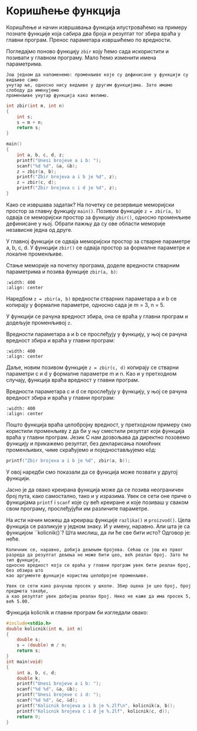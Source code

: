 # Коришћење функција

Коришћење и начин извршавања функција илустроваћемо на примеру познате функције која
сабира два броја и резултат тог збира враћа у главни програм. Пренос параметара
извршићемо по вредности.

Погледајмо поново функцију `zbir` коју ћемо сада искористити и позивати у главном
програму. Мало ћемо изменити имена параметрима.

```{infonote}
Још једном да напоменемо: променљиве које су дефинисане у функцији су видљиве само
унутар ње, односно нису видљиве у другим функцијама. Зато имамо слободу да именујемо
променљиве унутар функција како желимо.
```

```c
int zbir(int m, int n)
{
    int s;
    s = m + n;
    return s;
}

main()
{
    int a, b, c, d, z;
    printf("Unesi brojeve a i b: ");
    scanf("%d %d", &a, &b);
    z = zbir(a, b);
    printf("Zbir brojeva a i b je %d", z);
    z = zbir(c, d);
    printf("Zbir brojeva c i d je %d", z);
}
```

Како се извршава задатак? На почетку се резервише меморијски простор за главну функцију
`main()`. Позивом функције `z = zbir(a, b)` одваја се меморијски простор за функцију `zbir()`,
односно променљиве дефинисане у њој. Обрати пажњу да су ове области меморије независне
једна од друге.

У главној функцији се одваја меморијски простор за стварне параметре a, b, c, d. У
функцији `zbir()` се одваја простор за формалне параметре и локалне променљиве.

Стање меморије на почетку програма, доделе вредности стварним параметрима и позива
функције `zbir(a, b)`:

```{image} images/Picture3.png
:width: 400
:align: center
```

Наредбом `z = zbir(a, b)` вредности стварних параметара а и b се копирају у формалне
параметре, односно сада је m = 3, n = 5.

У функцији се рачуна вредност збира, она се враћа у главни програм и додељује
променљивој `z`.

Вредности параметара а и b се прослеђују у функцију, у њој се рачуна вредност збира
и враћа у главни програм:

```{image} images/Picture4.png
:width: 400
:align: center
```

Даље, новим позивом функције `z = zbir(c, d)` копирају се стварни параметри c и d у
формалне параметре m и n. Као и у претходном случају, функција враћа вредност у
главни програм.

Вредности параметара c и d се прослеђују у функцију, у њој се рачуна вредност збира
и враћа у главни програм:

```{image} images/Picture5.png
:width: 400
:align: center
```

Пошто функција враћа целобројну вредност, у претходном примеру смо користили
променљиву z да би у њу сместили резултат који функција враћа у главни програм. Језик
С нам дозвољава да директно позовемо функцију и прикажемо резултат, без декларисања
помоћних променљивих, чиме скраћујемо и поједностављујемо кôд:

```c
printf("Zbir brojeva a i b je %d", zbir(a, b));
```

У овој наредби смо показали да се функција може позвати у другој функцији.

Јасно је да овако креирана функција може да се позива неограничен број пута, како
самостално, тако и у изразима. Увек се сети оне приче о функцијама `printf` i `scanf`
које су већ креиране и које позиваш у сваком свом програму, прослеђујући им различите
параметре.

На исти начин можеш да креираш функције `razlika()` и `proizvod()`. Цела функција се
разликује у једном знаку. И у имену, наравно. Али шта је са функцијом ``kolicnik()`?
Шта мислиш, да ли ће све бити исто? Одговор је: неће.

```{infonote}
Количник се, наравно, добија дељењем бројева. Сећаш се још из првог
разреда да резултат дељења не може бити цео, већ реалан број. Зато ће тип функције,
односно вредност која се враћа у главни програм увек бити реалан број, без обзира што
као аргументе функције користиш целобројне променљиве.

Увек се сети како рачунаш просек у школи. Збир оцена је цео број, број предмета такође,
а као резултат увек добијаш реалан број. Нико не каже да има просек 5, већ 5.00.
```

Функција kolicnik и главни програм би изгледали овако:

```c
#include<stdio.h>
double kolicnik(int m, int n)
{
    double s;
    s = (double) m / n;
    return s;
}
int main(void)
{
    int a, b, c, d;
    double k;
    printf("Unesi brojeve a i b: ");
    scanf("%d %d", &a, &b);
    printf("Unesi brojeve c i d: ");
    scanf("%d %d", &c, &d);
    printf("Kolicnik brojeva a i b je %.2lf\n", kolicnik(a, b));
    printf("Kolicnik brojeva c i d je %.2lf", kolicnik(c, d));
    return 0;
}
```


